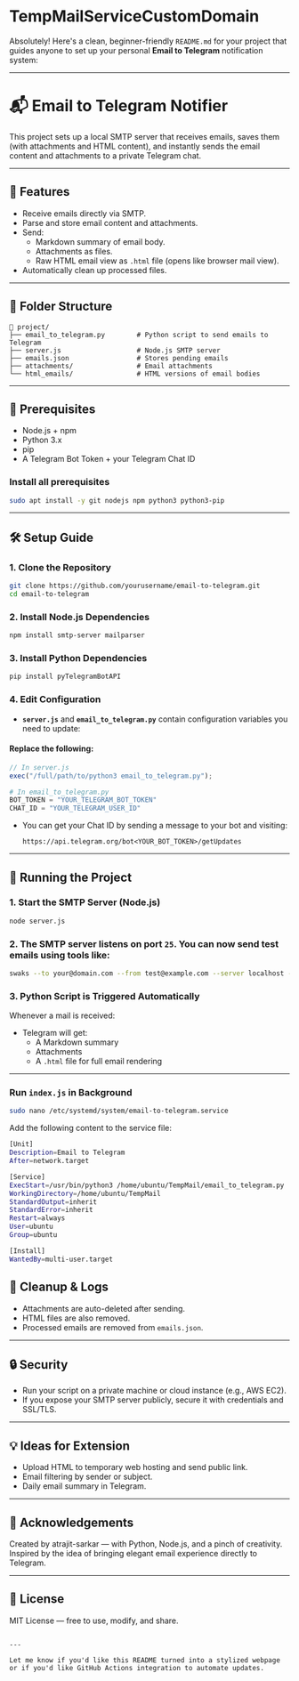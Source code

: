 # TempMailServiceCustomDomain

Absolutely! Here's a clean, beginner-friendly `README.md` for your project that guides anyone to set up your personal **Email to Telegram** notification system:

---

# 📬 Email to Telegram Notifier

This project sets up a local SMTP server that receives emails, saves them (with attachments and HTML content), and instantly sends the email content and attachments to a private Telegram chat.

---

## 🚀 Features

- Receive emails directly via SMTP.
- Parse and store email content and attachments.
- Send:
  - Markdown summary of email body.
  - Attachments as files.
  - Raw HTML email view as `.html` file (opens like browser mail view).
- Automatically clean up processed files.

---

## 📁 Folder Structure

```
📁 project/
├── email_to_telegram.py        # Python script to send emails to Telegram
├── server.js                   # Node.js SMTP server
├── emails.json                 # Stores pending emails
├── attachments/                # Email attachments
└── html_emails/                # HTML versions of email bodies
```
---

## 🧰 Prerequisites

- Node.js + npm
- Python 3.x
- pip
- A Telegram Bot Token + your Telegram Chat ID

### Install all prerequisites
```bash
sudo apt install -y git nodejs npm python3 python3-pip
```
---

## 🛠️ Setup Guide

### 1. Clone the Repository

```bash
git clone https://github.com/yourusername/email-to-telegram.git
cd email-to-telegram
```

### 2. Install Node.js Dependencies

```bash
npm install smtp-server mailparser
```

### 3. Install Python Dependencies

```bash
pip install pyTelegramBotAPI
```

### 4. Edit Configuration

- **`server.js`** and **`email_to_telegram.py`** contain configuration variables you need to update:

#### Replace the following:

```js
// In server.js
exec("/full/path/to/python3 email_to_telegram.py");
```

```py
# In email_to_telegram.py
BOT_TOKEN = "YOUR_TELEGRAM_BOT_TOKEN"
CHAT_ID = "YOUR_TELEGRAM_USER_ID"
```

- You can get your Chat ID by sending a message to your bot and visiting:
  ```
  https://api.telegram.org/bot<YOUR_BOT_TOKEN>/getUpdates
  ```

---

## 🚦 Running the Project

### 1. Start the SMTP Server (Node.js)

```bash
node server.js
```

### 2. The SMTP server listens on port `25`. You can now send test emails using tools like:

```bash
swaks --to your@domain.com --from test@example.com --server localhost --data "Subject: Hello\n\nThis is a test email."
```

### 3. Python Script is Triggered Automatically

Whenever a mail is received:
- Telegram will get:
  - A Markdown summary
  - Attachments
  - A `.html` file for full email rendering

---

### Run `index.js` in Background

```bash
sudo nano /etc/systemd/system/email-to-telegram.service
```
Add the following content to the service file:
```bash
[Unit]
Description=Email to Telegram
After=network.target

[Service]
ExecStart=/usr/bin/python3 /home/ubuntu/TempMail/email_to_telegram.py
WorkingDirectory=/home/ubuntu/TempMail
StandardOutput=inherit
StandardError=inherit
Restart=always
User=ubuntu
Group=ubuntu

[Install]
WantedBy=multi-user.target

```

## 🧹 Cleanup & Logs

- Attachments are auto-deleted after sending.
- HTML files are also removed.
- Processed emails are removed from `emails.json`.

---

## 🔒 Security

- Run your script on a private machine or cloud instance (e.g., AWS EC2).
- If you expose your SMTP server publicly, secure it with credentials and SSL/TLS.

---

## 💡 Ideas for Extension

- Upload HTML to temporary web hosting and send public link.
- Email filtering by sender or subject.
- Daily email summary in Telegram.

---

## 🙌 Acknowledgements

Created by atrajit-sarkar — with Python, Node.js, and a pinch of creativity.  
Inspired by the idea of bringing elegant email experience directly to Telegram.

---

## 📜 License

MIT License — free to use, modify, and share.
```

---

Let me know if you'd like this README turned into a stylized webpage or if you'd like GitHub Actions integration to automate updates.
